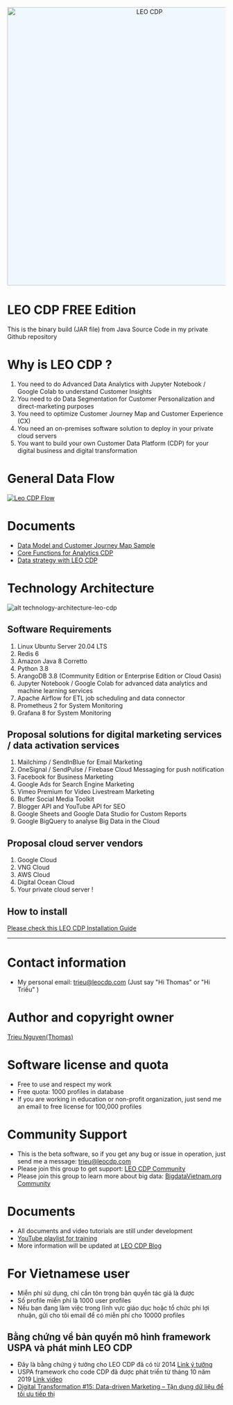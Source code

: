 <div style="background-color: #F0F8FF; text-align:center; border-radius:8px;">
	<img src="https://cdn.jsdelivr.net/gh/USPA-Technology/leo-cdp-static-files@latest//images/leo-cdp-logo.png" alt="LEO CDP" style="width:640px;margin:auto;"/>
</div>

# LEO CDP FREE Edition

This is the binary build (JAR file) from Java Source Code in my private Github repository

# Why is LEO CDP ?

1. You need to do Advanced Data Analytics with Jupyter Notebook / Google Colab to understand Customer Insights
2. You need to do Data Segmentation for Customer Personalization and direct-marketing purposes
3. You need to optimize Customer Journey Map and Customer Experience (CX)
4. You need an on-premises software solution to deploy in your private cloud servers
5. You want to build your own Customer Data Platform (CDP) for your digital business and digital transformation

# General Data Flow

[![Leo CDP Flow](https://cdn.jsdelivr.net/gh/trieu/leo-cdp-free-edition@latest/leo-cdp-version-1.0.png)](https://knowledge.leocdp.net/2021/09/why-is-leo-cdp-important-for-digital.html)	

# Documents

* [Data Model and Customer Journey Map Sample](https://docs.google.com/spreadsheets/d/1hzSvkmTE8WuvUFqnpWNfsPMzpjF8gYOSJfkc9eJIjWk/edit?usp=sharing)
* [Core Functions for Analytics CDP](https://docs.google.com/document/d/1cavhFAs_uX-98qUvtXJI3v859I6h3knl0m_tSQ4235M/edit?usp=sharing)
* [Data strategy with LEO CDP](https://docs.google.com/document/d/1la6mP21gfd2bHlpwj4hBTRQlxaPfhnpQRL6fV223Es0/edit?usp=sharing)

# Technology Architecture

![alt technology-architecture-leo-cdp](https://blogger.googleusercontent.com/img/a/AVvXsEiMumpMfN32dIcKry8UsCvrb2xG85hqxk6iRPI2-oyuTbvtJfGdbtrjoUyelB-01dDhFNH04VyVZsGi1MnIrNaPX1xE697WLooaSta-FwMBm-TvoWi3GmcirzSX56skENUVrp-am8pkqTnfq_sqQFX-cD7CJkRybXVjTRzi3QtWJezWIZzJ52vfEZTB=s2048)

## Software Requirements

1. Linux Ubuntu Server 20.04 LTS
2. Redis 6
3. Amazon Java 8 Corretto
4. Python 3.8
5. ArangoDB 3.8 (Community Edition or Enterprise Edition or Cloud Oasis)
6. Jupyter Notebook / Google Colab for advanced data analytics and machine learning services
7. Apache Airflow for ETL job scheduling and data connector
8. Prometheus 2 for System Monitoring
9. Grafana 8 for System Monitoring

## Proposal solutions for digital marketing services / data activation services

1. Mailchimp / SendInBlue for Email Marketing
2. OneSignal / SendPulse / Firebase Cloud Messaging for push notification
3. Facebook for Business Marketing 
4. Google Ads for Search Engine Marketing
5. Vimeo Premium for Video Livestream Marketing
6. Buffer Social Media Toolkit
7. Blogger API and YouTube API for SEO
8. Google Sheets and Google Data Studio for Custom Reports
9. Google BigQuery to analyse Big Data in the Cloud

## Proposal cloud server vendors

1. Google Cloud
2. VNG Cloud 
3. AWS Cloud
4. Digital Ocean Cloud
5. Your private cloud server !

## How to install

[Please check this LEO CDP Installation Guide](https://github.com/trieu/leo-cdp-free-edition/blob/main/all-documents/NOTES-FOR-NEW-SETUP.md)

---

# Contact information 

* My personal email: trieu@leocdp.com (Just say "Hi Thomas" or "Hi Triều" )

# Author and copyright owner

<a href="https://www.facebook.com/tantrieuf31" target="_blank"> Trieu Nguyen(Thomas) </a>

# Software license and quota 

* Free to use and respect my work
* Free quota: 1000 profiles in database
* If you are working in education or non-profit organization, just send me an email to free license for 100,000 profiles

# Community Support 

* This is the beta software, so if you get any bug or issue in operation, just send me a message: trieu@leocdp.com
* Please join this group to get support: <a href="https://www.facebook.com/groups/leocdp" target="_blank">  LEO CDP Community </a>
* Please join this group to learn more about big data: <a href="https://www.facebook.com/groups/bigdatavietnam.org" target="_blank">  BigdataVietnam.org Community </a>

# Documents 

* All documents and video tutorials are still under development 
* <a href="https://youtube.com/playlist?list=PL7YpzmBoIETSD7jnVlvfNxhSa8V2BY3-8" target="_blank" > YouTube playlist for training </a>
* More information will be updated at <a href="https://knowledge.leocdp.net/" target="_blank"> LEO CDP Blog </a>

# For Vietnamese user

* Miễn phí sử dụng, chỉ cần tôn trọng bản quyền tác giả là được
* Số profile miễn phí là 1000 user profiles
* Nếu bạn đang làm việc trong lĩnh vực giáo dục hoặc tổ chức phi lợi nhuận, gửi cho tôi email để có miễn phí cho 10000 profiles

## Bằng chứng về bản quyền mô hình framework USPA và phát minh LEO CDP 

* Đây là bằng chứng ý tưởng cho LEO CDP đã có từ 2014 <a href="https://www.facebook.com/photo/?fbid=10158746916044506" target="_blank"> Link ý tưởng </a> 
* USPA framework cho code CDP đã được phát triển từ tháng 10 năm 2019 <a href="https://www.youtube.com/watch?v=tyASsGaE8jg" target="_blank"> Link video </a> 
* <a href="https://www.brandsvietnam.com/congdong/topic/23444-Digital-Transformation-15-Datadriven-Marketing-Tan-dung-du-lieu-de-toi-uu-tiep-thi-Phan-2" target="_blank"> Digital Transformation #15: Data-driven Marketing – Tận dụng dữ liệu để tối ưu tiếp thị </a>

